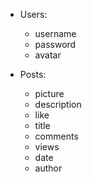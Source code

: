- Users:
    - username
    - password
    - avatar
    
- Posts:
    - picture
    - description
    - like
    - title
    - comments
    - views
    - date
    - author